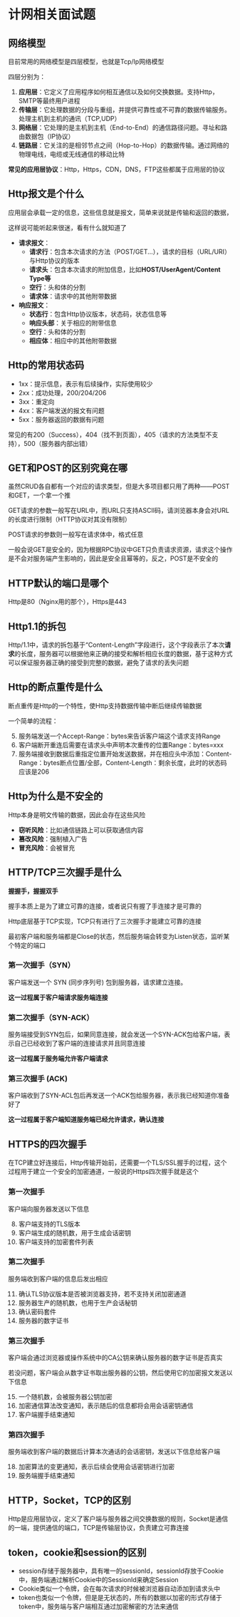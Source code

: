 # 计网相关面试题

## 网络模型

目前常用的网络模型是四层模型，也就是Tcp/Ip网络模型

四层分别为：

1. **应用层**：它定义了应用程序如何相互通信以及如何交换数据。支持Http，SMTP等最终用户进程
2. **传输层**：它处理数据的分段与重组，并提供可靠性或不可靠的数据传输服务。处理主机到主机的通讯（TCP,UDP）
3. **网络层**：它处理的是主机到主机（End-to-End）的通信路径问题。寻址和路由数据包（IP协议）
4. **链路层**：它关注的是相邻节点之间（Hop-to-Hop）的数据传输。通过网络的物理电线，电缆或无线通信的移动比特

**常见的应用层协议**：Http，Https，CDN，DNS，FTP这些都属于应用层的协议

## Http报文是个什么

应用层会承载一定的信息，这些信息就是报文，简单来说就是传输和返回的数据，

这样说可能听起来很迷，看有什么就知道了

- **请求报文**：
	- **请求行**：包含本次请求的方法（POST/GET...），请求的目标（URL/URI）与Http协议的版本
	- **请求头**：包含本次请求的附加信息，比如**HOST/UserAgent/Content Type等**
	- **空行**：头和体的分割
	- **请求体**：请求中的其他附带数据
- **响应报文**：
	- **状态行**：包含Http协议版本，状态码，状态信息等
	- **响应头部**：关于相应的附带信息
	- **空行**：头和体的分割
	- **相应体**：相应中的其他附带数据

## Http的常用状态码

- 1xx：提示信息，表示有后续操作，实际使用较少
- 2xx：成功处理，200/204/206
- 3xx：重定向
- 4xx：客户端发送的报文有问题
- 5xx：服务器返回的数据有问题

常见的有200（Success），404（找不到页面），405（请求的方法类型不支持），500（服务器内部出错）

## GET和POST的区别究竟在哪

虽然CRUD各自都有一个对应的请求类型，但是大多项目都只用了两种——POST和GET，一个拿一个推

GET请求的参数一般写在URL中，而URL只支持ASCII码，请浏览器本身会对URL的长度进行限制（HTTP协议对其没有限制）

POST请求的参数则一般写在请求体中，格式任意

一般会说GET是安全的，因为根据RPC协议中GET只负责请求资源，请求这个操作是不会对服务端产生影响的，因此是安全且幂等的，反之，POST是不安全的

## HTTP默认的端口是哪个

Http是80（Nginx用的那个），Https是443

## Http1.1的拆包

Http/1.1中，请求的拆包基于“Content-Length”字段进行，这个字段表示了本次**请求**的长度，服务器可以根据他来正确的接受和解析相应长度的数据，基于这种方式可以保证服务器正确的接受到完整的数据，避免了请求的丢失问题

## Http的断点重传是什么

断点重传是Http的一个特性，使Http支持数据传输中断后继续传输数据

一个简单的流程：

5. 服务端发送一个Accept-Range：bytes来告诉客户端这个请求支持Range
6. 客户端断开重连后需要在请求头中声明本次重传的位置Range：bytes=xxx
7. 服务端接收到数据后重指定位置开始发送数据，并在相应头中添加：Content-Range：bytes断点位置/全部，Content-Length：剩余长度，此时的状态码应该是206


## Http为什么是不安全的

Http本身是明文传输的数据，因此会存在这些风险

- **窃听风险**：比如通信链路上可以获取通信内容
- **篡改风险**：强制植入广告
- **冒充风险**：会被冒充

## HTTP/TCP三次握手是什么

**握握手，握握双手**

握手本质上是为了建立可靠的连接，或者说只有握了手连接才是可靠的

Http底层基于TCP实现，TCP只有进行了三次握手才能建立可靠的连接

最初客户端和服务端都是Close的状态，然后服务端会转变为Listen状态，监听某个特定的端口

### 第一次握手（SYN）

客户端发送一个 SYN (同步序列号) 包到服务器，请求建立连接。

**这一过程属于客户端请求服务端连接**
### 第二次握手（SYN-ACK）

服务端接受到SYN包后，如果同意连接，就会发送一个SYN-ACK包给客户端，表示自己已经收到了客户端的连接请求并且同意连接

**这一过程属于服务端允许客户端请求**
### 第三次握手 (ACK)

客户端收到了SYN-ACL包后再发送一个ACK包给服务器，表示我已经知道你准备好了

**这一过程属于客户端知道服务端已经允许请求，确认连接**


## HTTPS的四次握手

在TCP建立好连接后，Http传输开始前，还需要一个TLS/SSL握手的过程，这个过程用于建立一个安全的加密通道，一般说的Https四次握手就是这个

### 第一次握手

客户端向服务器发送以下信息

8. 客户端支持的TLS版本
9. 客户端生成的随机数，用于生成会话密钥
10. 客户端支持的加密套件列表

### 第二次握手

服务端收到客户端的信息后发出相应

11. 确认TLS协议版本是否被浏览器支持，若不支持关闭加密通道
12. 服务器生产的随机数，也用于生产会话秘钥
13. 确认密码套件
14. 服务器的数字证书

### 第三次握手

客户端会通过浏览器或操作系统中的CA公钥来确认服务器的数字证书是否真实

若没问题，客户端会从数字证书取出服务器的公钥，然后使用它的加密报文发送以下信息

15. 一个随机数，会被服务器公钥加密
16. 加密通信算法改变通知，表示随后的信息都将会用会话密钥通信
17. 客户端握手结束通知

### 第四次握手

服务端收到客户端的数据后计算本次通话的会话密钥，发送以下信息给客户端

18. 加密算法的变更通知，表示后续会使用会话密钥进行加密
19. 服务端握手结束通知

## HTTP，Socket，TCP的区别

Http是应用层协议，定义了客户端与服务器之间交换数据的规则，Socket是通信的一端，提供通信的端口，TCP是传输层协议，负责建立可靠连接
## token，cookie和session的区别

- session存储于服务器中，具有唯一的sessionId，sessionId存放于Cookie中，服务端通过解析Cookie中的SessionId来确定Session
- Cookie类似一个令牌，会在每次请求的时候被浏览器自动添加到请求头中
- token也类似一个令牌，但是是无状态的，所有的数据以加密的形式存储于token中，服务端与客户端相互通过加密解密的方法来通信

